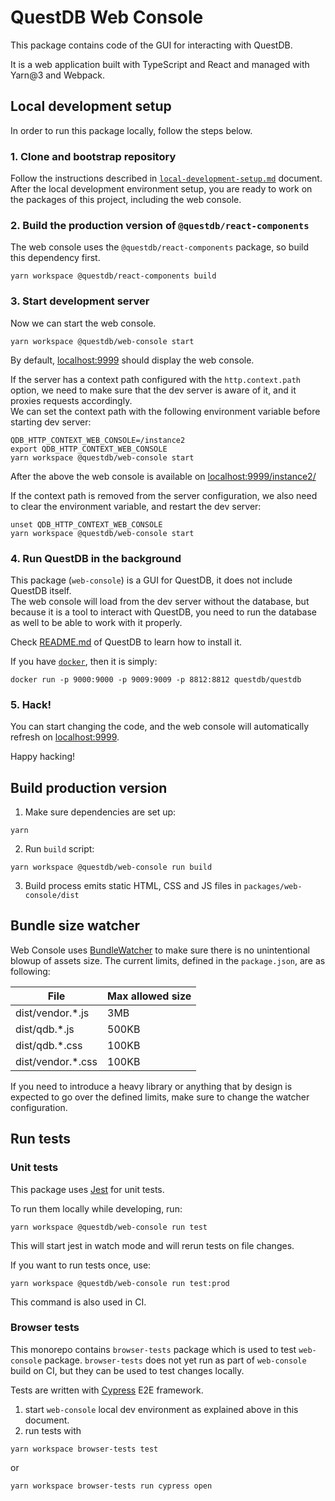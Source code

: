 # QuestDB Web Console

This package contains code of the GUI for interacting with QuestDB.

It is a web application built with TypeScript and React and managed with
Yarn@3 and Webpack.

## Local development setup

In order to run this package locally, follow the steps below.

### 1. Clone and bootstrap repository

Follow the instructions described
in [`local-development-setup.md`](../../docs/local-development-setup.md) document.\
After the local development environment setup, you are ready to work on the packages of this project,
including the web console.

### 2. Build the production version of `@questdb/react-components`

The web console uses the `@questdb/react-components` package, so build this dependency first.
```
yarn workspace @questdb/react-components build
```

### 3. Start development server

Now we can start the web console.
```
yarn workspace @questdb/web-console start
```

By default, [localhost:9999](http://localhost:9999) should display the web console.

If the server has a context path configured with the `http.context.path` option, we need to make sure that
the dev server is aware of it, and it proxies requests accordingly.\
We can set the context path with the following environment variable before starting dev server:
```
QDB_HTTP_CONTEXT_WEB_CONSOLE=/instance2
export QDB_HTTP_CONTEXT_WEB_CONSOLE
yarn workspace @questdb/web-console start
```

After the above the web console is available on [localhost:9999/instance2/](http://localhost:9999/instance2/)

If the context path is removed from the server configuration, we also need to clear the environment variable,
and restart the dev server:
```
unset QDB_HTTP_CONTEXT_WEB_CONSOLE
yarn workspace @questdb/web-console start
```

### 4. Run QuestDB in the background

This package (`web-console`) is a GUI for QuestDB, it does not include QuestDB itself.\
The web console will load from the dev server without the database, but because it is a tool
to interact with QuestDB, you need to run the database as well to be able to work with it
properly.

Check [README.md](https://github.com/questdb/questdb#install-questdb) of QuestDB to learn how to install it.

If you have [`docker`](https://docs.docker.com/get-docker/), then it is simply:

```
docker run -p 9000:9000 -p 9009:9009 -p 8812:8812 questdb/questdb
```

### 5. Hack!

You can start changing the code, and the web console will automatically refresh
on [localhost:9999](http://localhost:9999).

Happy hacking!

## Build production version

1. Make sure dependencies are set up:

```
yarn
```

2. Run `build` script:

```
yarn workspace @questdb/web-console run build
```

3. Build process emits static HTML, CSS and JS files in `packages/web-console/dist`

## Bundle size watcher
Web Console uses [BundleWatcher](https://github.com/bundlewatch/bundlewatch) to make sure there is no unintentional blowup of assets size. The current limits, defined in the `package.json`, are as following:


| File | Max allowed size |
|--------|--------|
| dist/vendor.*.js | 3MB |
| dist/qdb.*.js | 500KB |
| dist/qdb.*.css | 100KB |
| dist/vendor.*.css | 100KB | 

If you need to introduce a heavy library or anything that by design is expected to go over the defined limits, make sure to change the watcher configuration.

## Run tests

### Unit tests

This package uses [Jest](https://jestjs.io/) for unit tests.

To run them locally while developing, run:

```
yarn workspace @questdb/web-console run test
```

This will start jest in watch mode and will rerun tests on file changes.

If you want to run tests once, use:

```
yarn workspace @questdb/web-console run test:prod
```

This command is also used in CI.

### Browser tests

This monorepo contains `browser-tests` package which is used to test
`web-console` package. `browser-tests` does not yet run as part of
`web-console` build on CI, but they can be used to test changes locally.

Tests are written with [Cypress](https://www.cypress.io/) E2E framework.

1. start `web-console` local dev environment as explained above in this document.
2. run tests with
  ```
  yarn workspace browser-tests test
  ```

  or

  ```
  yarn workspace browser-tests run cypress open
  ```
